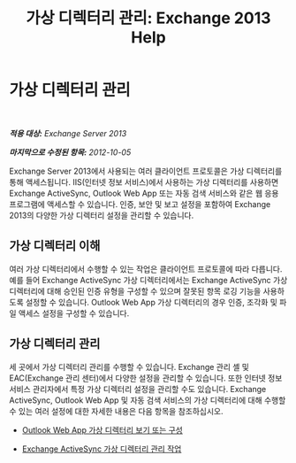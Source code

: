 ﻿---
title: '가상 디렉터리 관리: Exchange 2013 Help'
TOCTitle: 가상 디렉터리 관리
ms:assetid: 1af30fd5-621c-4acb-b6df-d8fa64d719ba
ms:mtpsurl: https://technet.microsoft.com/ko-kr/library/Ff952752(v=EXCHG.150)
ms:contentKeyID: 50482625
ms.date: 05/22/2018
mtps_version: v=EXCHG.150
ms.translationtype: MT
---

# 가상 디렉터리 관리

 

_**적용 대상:** Exchange Server 2013_

_**마지막으로 수정된 항목:** 2012-10-05_

Exchange Server 2013에서 사용되는 여러 클라이언트 프로토콜은 가상 디렉터리를 통해 액세스됩니다. IIS(인터넷 정보 서비스)에서 사용하는 가상 디렉터리를 사용하면 Exchange ActiveSync, Outlook Web App 또는 자동 검색 서비스와 같은 웹 응용 프로그램에 액세스할 수 있습니다. 인증, 보안 및 보고 설정을 포함하여 Exchange 2013의 다양한 가상 디렉터리 설정을 관리할 수 있습니다.

## 가상 디렉터리 이해

여러 가상 디렉터리에서 수행할 수 있는 작업은 클라이언트 프로토콜에 따라 다릅니다. 예를 들어 Exchange ActiveSync 가상 디렉터리에서는 Exchange ActiveSync 가상 디렉터리에 대해 승인된 인증 유형을 구성할 수 있으며 잘못된 항목 로깅 기능을 사용하도록 설정할 수 있습니다. Outlook Web App 가상 디렉터리의 경우 인증, 조각화 및 파일 액세스 설정을 구성할 수 있습니다.

## 가상 디렉터리 관리

세 곳에서 가상 디렉터리 관리를 수행할 수 있습니다. Exchange 관리 셸 및 EAC(Exchange 관리 센터)에서 다양한 설정을 관리할 수 있습니다. 또한 인터넷 정보 서비스 관리자에서 특정 가상 디렉터리 설정을 관리할 수도 있습니다. Exchange ActiveSync, Outlook Web App 및 자동 검색 서비스의 가상 디렉터리에 대해 수행할 수 있는 여러 설정에 대한 자세한 내용은 다음 항목을 참조하십시오.

  - [Outlook Web App 가상 디렉터리 보기 또는 구성](view-or-configure-outlook-web-app-virtual-directories-exchange-2013-help.md)

  - [Exchange ActiveSync 가상 디렉터리 관리 작업](exchange-activesync-virtual-directory-management-tasks-exchange-2013-help.md)

